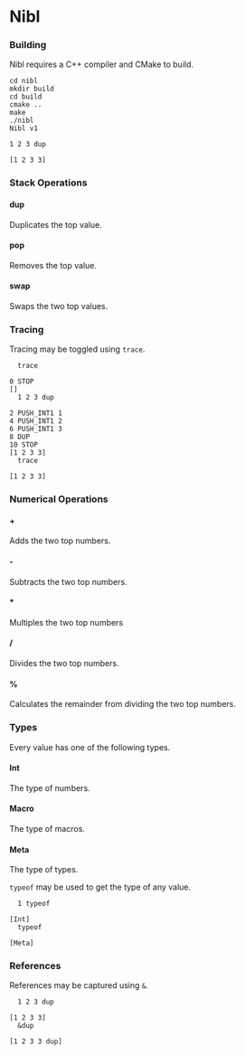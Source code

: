# Nibl

### Building
Nibl requires a C++ compiler and CMake to build.

```
cd nibl
mkdir build
cd build
cmake ..
make
./nibl
Nibl v1

1 2 3 dup

[1 2 3 3]
```

### Stack Operations

#### dup
Duplicates the top value.

#### pop
Removes the top value.

#### swap
Swaps the two top values.

### Tracing

Tracing may be toggled using `trace`.

```
  trace
  
0 STOP
[]
  1 2 3 dup
  
2 PUSH_INT1 1
4 PUSH_INT1 2
6 PUSH_INT1 3
8 DUP
10 STOP
[1 2 3 3]
  trace
  
[1 2 3 3]
```

### Numerical Operations

#### +
Adds the two top numbers.

#### -
Subtracts the two top numbers.

#### *
Multiples the two top numbers

#### /
Divides the two top numbers.

#### %
Calculates the remainder from dividing the two top numbers.

### Types
Every value has one of the following types.

#### Int
The type of numbers.

#### Macro
The type of macros.

#### Meta
The type of types.

`typeof` may be used to get the type of any value.

```
  1 typeof

[Int]
  typeof

[Meta]
```

### References
References may be captured using `&`.

```
  1 2 3 dup

[1 2 3 3]
  &dup

[1 2 3 3 dup]
```